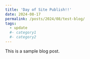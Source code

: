```yaml
---
title: 'Day of Site Publish!!'
date: 2024-08-17
permalink: /posts/2024/08/test-blog/
tags:
  - update
  #- category1
  #- category2
---
```


This is a sample blog post.

<!--
Headings are cool
======

You can have many headings
======

Aren't headings cool?
------
-->